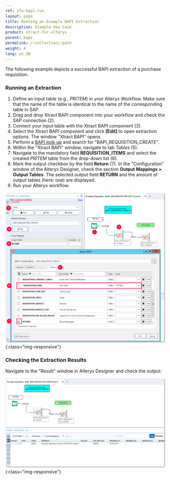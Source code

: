```yaml
---
ref: xfa-bapi-run
layout: page
title: Running an Example BAPI Extraction
description: Example Use Case
product: xtract-for-alteryx
parent: bapi
permalink: /:collection/:path
weight: 4
lang: en_GB
---
```


The following example depicts a successful BAPI extraction of a purchase requisition.

### Running an Extraction
1. Define an input table (e.g., *PRITEM*) in your Alteryx Workflow. Make sure that the name of the table is identical to the name of the corresponding table in SAP.
2. Drag and drop Xtract BAPI component into your workflow and check the SAP connection (2).
3. Connect your input table with the Xtract BAPI component (3).
4. Select the Xtract BAPI component and click **[Edit]** to open extraction options. The window "Xtract BAPI" opens.
5. Perform a [BAPI look up](./bapi-define#looking-up-a-bapi) and search for "BAPI_REQUISITION_CREATE".
6. Within the "Xtract BAPI" window, navigate to tab *Tables* (5).
7. Navigate to the mandatory field **REQUISITION_ITEMS** and select the created *PRITEM* table from the drop-down list (6).
8. Mark the output checkbox by the field **Return** (7). In the "Configuration" window of the Alteryx Designer, check the section **Output Mappings > Output Tables**. The selected output field **RETURN** and the amount of output tables (here: one) are displayed.
9. Run your Alteryx workflow.

![Bapi-Extraction](/img/content/xfa/bapi_example.png){:class="img-responsive"} 


### Checking the Extraction Results

Navigate to the "Result" window in Alteryx Designer and check the output:

![Bapi-Output](/img/content/xfa/bapi_example_result.png){:class="img-responsive"} 
